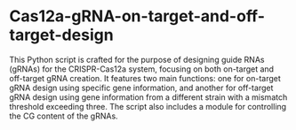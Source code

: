 # Cas12a-gRNA-on-target-and-off-target-design
This Python script is crafted for the purpose of designing guide RNAs (gRNAs) for the CRISPR-Cas12a system, focusing on both on-target and off-target gRNA creation. 
It features two main functions: one for on-target gRNA design using specific gene information, and another for off-target gRNA design using gene information from a different strain with a mismatch threshold exceeding three. 
The script also includes a module for controlling the CG content of the gRNAs.
